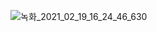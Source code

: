 ![녹화_2021_02_19_16_24_46_630](https://user-images.githubusercontent.com/65489223/108475093-99dd1180-72d3-11eb-8c67-95c695e8b5dd.gif)
